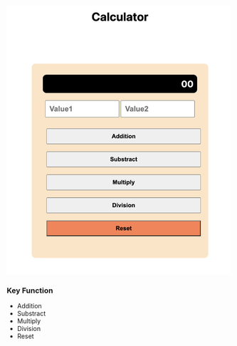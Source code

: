 
![รูปภาพ](image/Calculator.png)

### Key Function

- Addition
- Substract
- Multiply
- Division
- Reset

